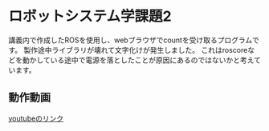 # ロボットシステム学課題2
講義内で作成したROSを使用し、webブラウザでcountを受け取るプログラムです。
製作途中ライブラリが壊れて文字化けが発生しました。
これはroscoreなどを動かしている途中で電源を落としたことが原因にあるのではないかと考えています。

## 動作動画
[youtubeのリンク](https://youtu.be/KJAWfwjzcfA)
